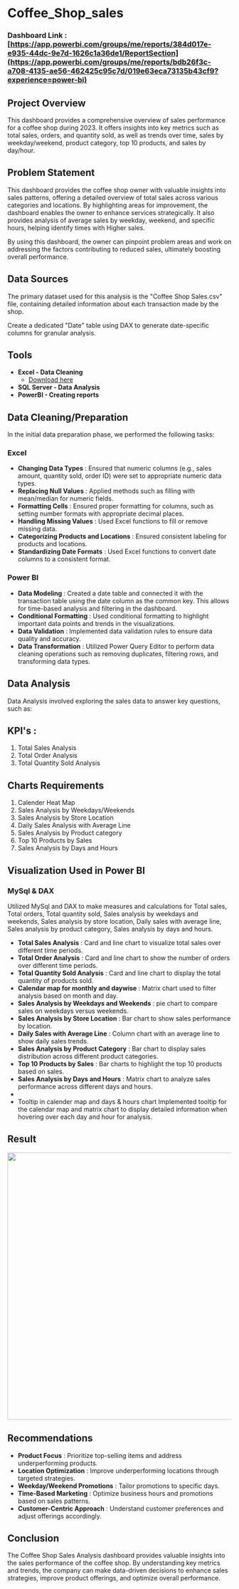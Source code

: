 # Coffee_Shop_sales

### Dashboard Link : [https://app.powerbi.com/groups/me/reports/384d017e-e935-44dc-9e7d-1626c1a36de1/ReportSection](https://app.powerbi.com/groups/me/reports/bdb26f3c-a708-4135-ae56-462425c95c7d/019e63eca73135b43cf9?experience=power-bi)

## Project Overview

This dashboard provides a comprehensive overview of sales performance for a coffee shop during 2023. It offers insights into key metrics such as total sales, orders, and quantity sold, as well as trends over time, sales by weekday/weekend, product category, top 10 products, and sales by day/hour.

## Problem Statement

This dashboard provides the coffee shop owner with valuable insights into sales patterns, offering a detailed overview of total sales across various categories and locations. By highlighting areas for improvement, the dashboard enables the owner to enhance services strategically. It also provides analysis of average sales by weekday, weekend, and specific hours, helping identify times with Higher sales. 

By using this dashboard, the owner can pinpoint problem areas and work on addressing the factors contributing to reduced sales, ultimately boosting overall performance.

## Data Sources

The primary dataset used for this analysis is the "Coffee Shop Sales.csv" file, containing detailed information about each transaction made by the shop.

Create a dedicated "Date" table using DAX to generate date-specific columns for granular analysis.

## Tools

* **Excel - Data Cleaning**
  * [Download here](https://github.com/jemisha29/Coffee_Shop_sales/blob/main/Coffee%20Shop%20Sales.csv)
* **SQL Server - Data Analysis**
* **PowerBI - Creating reports**

## Data Cleaning/Preparation
In the initial data preparation phase, we performed the following tasks:

### Excel
   - **Changing Data Types** : Ensured that numeric columns (e.g., sales amount, quantity sold, order ID) were set to appropriate numeric data types.
   - **Replacing Null Values** : Applied methods such as filling with mean/median for numeric fields.
   - **Formatting Cells** : Ensured proper formatting for columns, such as setting number formats with appropriate decimal places.
   - **Handling Missing Values** : Used Excel functions to fill or remove missing data.
   - **Categorizing Products and Locations** : Ensured consistent labeling for products and locations.
   - **Standardizing Date Formats** : Used Excel functions to convert date columns to a consistent format.

### Power BI
   - **Data Modeling** : Created a date table and connected it with the transaction table using the date column as the common key. This allows for time-based analysis and filtering in the dashboard.
   - **Conditional Formatting** : Used conditional formatting to highlight important data points and trends in the visualizations.
   - **Data Validation**  : Implemented data validation rules to ensure data quality and accuracy.
   - **Data Transformation** : Utilized Power Query Editor to perform data cleaning operations such as removing duplicates, filtering rows, and transforming data types.

## Data Analysis
Data Analysis involved exploring the sales data to answer key questions, such as:

  ## KPI's :
   1. Total Sales Analysis
   2. Total Order Analysis
   3. Total Quantity Sold Analysis

  ## Charts Requirements
   1. Calender Heat Map
   2. Sales Analysis by Weekdays/Weekends
   3. Sales Analysis by Store Location
   4. Daily Sales Analysis with Average Line
   5. Sales Analysis by Product category
   6. Top 10 Products by Sales
   7. Sales Analysis by Days and Hours

## Visualization Used in Power BI
 ### MySql & DAX
Utilized MySql and DAX to make measures and calculations for Total sales, Total orders, Total quantity sold, Sales analysis by weekdays and weekends, Sales analysis by store location, Daily sales with average line, Sales analysis by product category, Sales analysis by days and hours.

- **Total Sales Analysis** : Card and line chart to visualize total sales over different time periods.
- **Total Order Analysis** : Card and line chart to show the number of orders over different time periods.
- **Total Quantity Sold Analysis** : Card and line chart to display the total quantity of products sold.
- **Calendar map for monthly and daywise** : Matrix chart used to filter analysis based on month and day.
- **Sales Analysis by Weekdays and Weekends** : pie chart to compare sales on weekdays versus weekends.
- **Sales Analysis by Store Location** : Bar chart to show sales performance by location.
- **Daily Sales with Average Line** : Column chart with an average line to show daily sales trends.
- **Sales Analysis by Product Category** : Bar chart to display sales distribution across different product categories.
- **Top 10 Products by Sales** : Bar charts to highlight the top 10 products based on sales.
- **Sales Analysis by Days and Hours** : Matrix chart to analyze sales performance across different days and hours.
- 
- Tooltip in calender map and days & hours chart Implemented tooltip for the calendar map and matrix chart to display detailed information when hovering over each day and hour for analysis.


## Result
<img src = "https://github.com/user-attachments/assets/4bca7df0-6a52-4f3e-9582-a7ff9a682edc" width="900" height="600">

## Recommendations
- **Product Focus** : Prioritize top-selling items and address underperforming products.
- **Location Optimization** : Improve underperforming locations through targeted strategies.
- **Weekday/Weekend Promotions** : Tailor promotions to specific days.
- **Time-Based Marketing** : Optimize business hours and promotions based on sales patterns.
- **Customer-Centric Approach** : Understand customer preferences and adjust offerings accordingly.

## Conclusion
The Coffee Shop Sales Analysis dashboard provides valuable insights into the sales performance of the coffee shop. By understanding key metrics and trends, the company can make data-driven decisions to enhance sales strategies, improve product offerings, and optimize overall performance.










